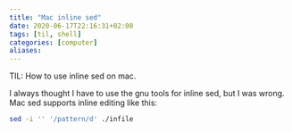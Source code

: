 ```yaml
---
title: "Mac inline sed"
date: 2020-06-17T22:16:31+02:00
tags: [til, shell]
categories: [computer]
aliases:
---
```


TIL: How to use inline sed on mac.

<!--more-->

I always thought I have to use the gnu tools for inline sed, but I was wrong. Mac sed supports inline editing like this:

```bash
sed -i '' '/pattern/d' ./infile
```
